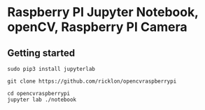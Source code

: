 # Raspberry PI Jupyter Notebook, openCV, Raspberry PI Camera

## Getting started

`sudo pip3 install jupyterlab`

`git clone https://github.com/ricklon/opencvraspberrypi`

```
cd opencvraspberrypi
jupyter lab ./notebook 
```

